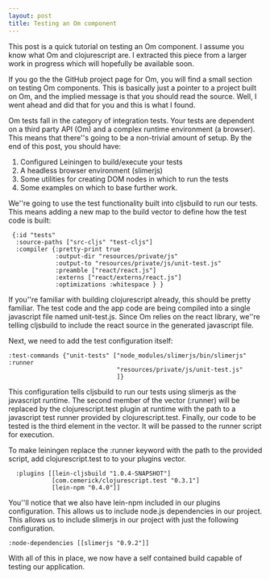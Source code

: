 ```yaml
---
layout: post
title: Testing an Om component
---
```


This post is a quick tutorial on testing an Om component.  I assume you know
what Om and clojurescript are.  I extracted this piece from a larger work in
progress which will hopefully be available soon.

If you go the the GitHub project page for Om, you will find a small section on
testing Om components.  This is basically just a pointer to a project built on
Om, and the implied message is that you should read the source.  Well, I went
ahead and did that for you and this is what I found.

Om tests fall in the category of integration tests.  Your tests are dependent
on a third party API (Om) and a complex runtime environment (a browser).  This
means that there''s going to be a non-trivial amount of setup.  By the end of
this post, you should have:

1. Configured Leiningen to build/execute your tests
2. A headless browser environment (slimerjs)
3. Some utilities for creating DOM nodes in which to run the tests
4. Some examples on which to base further work.

We''re going to use the test functionality built into cljsbuild to run our
tests.  This means adding a new map to the build vector to define how the test
code is built:

     {:id "tests"
      :source-paths ["src-cljs" "test-cljs"]
      :compiler {:pretty-print true
                 :output-dir "resources/private/js"
                 :output-to "resources/private/js/unit-test.js"
                 :preamble ["react/react.js"]
                 :externs ["react/externs/react.js"]
                 :optimizations :whitespace } }

If you''re familiar with building clojurescript already, this should be pretty
familiar.  The test code and the app code are being compiled into a single
javascript file named unit-test.js.  Since Om relies on the react library,
we''re telling cljsbuild to include the react source in the generated
javascript file.

Next, we need to add the test configuration itself:

    :test-commands {"unit-tests" ["node_modules/slimerjs/bin/slimerjs" :runner
                                  "resources/private/js/unit-test.js"
                                  ]}

This configuration tells cljsbuild to run our tests using slimerjs as the
javascript runtime.  The second member of the vector (:runner) will be replaced
by the clojurescript.test plugin at runtime with the path to a javascript test
runner provided by clojurescript.test.  Finally, our code to be tested is the
third element in the vector.  It will be passed to the runner script for
execution.

To make leiningen replace the :runner keyword with the path to the provided
script, add clojurescript.test to to your plugins vector.

      :plugins [[lein-cljsbuild "1.0.4-SNAPSHOT"]
                [com.cemerick/clojurescript.test "0.3.1"]
                [lein-npm "0.4.0"]]

You''ll notice that we also have lein-npm included in our plugins
configuration.  This allows us to include node.js dependencies in our project.
This allows us to include slimerjs in our project with just the following
configuration.

    :node-dependencies [[slimerjs "0.9.2"]]

With all of this in place, we now have a self contained build capable of
testing our application.

